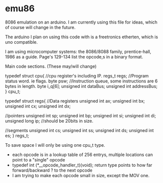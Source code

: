 emu86
=====

8086 emulation on an arduino.
I am currently using this file for ideas, which of course will change in the future.

The arduino I plan on using this code with is a freetronics etherten, which is uno compatible.

I am using microcomputer systems: the 8086/8088 family, prentice-hall, 1986 as a guide.
Page's 129-134 list the opcode,s in a binary format.

Main code sections. (These may/will change)

typedef struct cpu{
  //cpu register's including IP.
  regs_t regs;
  //Program status word. ie flags.
  byte psw;
  //Instruction queue, some instructions are 6 bytes in length.
  byte i_q[6];
  unsigned int dataBus;
  unsigned int addressBus;
} cpu_t;

typedef struct regs{
  //Data registers
  unsigned int ax;
  unsigned int bx;
  unsigned int cx;
  unsigned int dx;

  //pointers
  unsigned int sp;
  unsigned int bp;
  unsigned int si;
  unsigned int di;
  unsigned long ip;  //should be 20bits in size.

  //segments
  unsigned int cs;
  unsigned int ss;
  unsigned int ds;
  unsigned int es;
} regs_t;

To save space I will only be using one cpu_t type.

- each opcode is in a lookup table of 256 entrys, multiple locations can point to a "single" opcode 
- typedef int (*__opcode_handler_t)(void); return type points to how far forward/backward ? to the next opcode
- I am trying to make each opcode small in size, except the MOV one.
